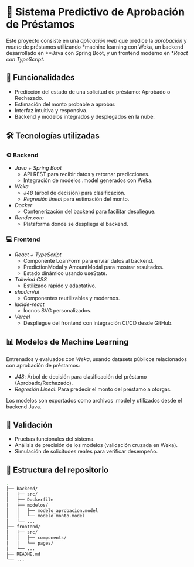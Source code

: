 # 🧠 Sistema Predictivo de Aprobación de Préstamos

Este proyecto consiste en una *aplicación web* que predice la *aprobación* y *monto* de préstamos utilizando *machine learning con Weka, un backend desarrollado en **Java con Spring Boot, y un frontend moderno en **React con TypeScript*.

## 🚀 Funcionalidades

- Predicción del estado de una solicitud de préstamo: Aprobado o Rechazado.
- Estimación del monto probable a aprobar.
- Interfaz intuitiva y responsiva.
- Backend y modelos integrados y desplegados en la nube.

## 🛠️ Tecnologías utilizadas

### ⚙️ Backend

- *Java + Spring Boot*
    - API REST para recibir datos y retornar predicciones.
    - Integración de modelos .model generados con Weka.
- *Weka*
    - *J48* (árbol de decisión) para clasificación.
    - *Regresión lineal* para estimación del monto.
- *Docker*
    - Contenerización del backend para facilitar despliegue.
- *Render.com*
    - Plataforma donde se despliega el backend.

### 💻 Frontend

- *React + TypeScript*
    - Componente LoanForm para enviar datos al backend.
    - PredictionModal y AmountModal para mostrar resultados.
    - Estado dinámico usando useState.
- *Tailwind CSS*
    - Estilizado rápido y adaptativo.
- *shadcn/ui*
    - Componentes reutilizables y modernos.
- *lucide-react*
    - Íconos SVG personalizados.
- *Vercel*
    - Despliegue del frontend con integración CI/CD desde GitHub.

## 📊 Modelos de Machine Learning

Entrenados y evaluados con *Weka*, usando datasets públicos relacionados con aprobación de préstamos:

- *J48*: Árbol de decisión para clasificación del préstamo (Aprobado/Rechazado).
- *Regresión Lineal*: Para predecir el monto del préstamo a otorgar.

Los modelos son exportados como archivos .model y utilizados desde el backend Java.

## 🧪 Validación

- Pruebas funcionales del sistema.
- Análisis de precisión de los modelos (validación cruzada en Weka).
- Simulación de solicitudes reales para verificar desempeño.

## 📂 Estructura del repositorio

```bash
.
├── backend/
│   ├── src/
│   ├── Dockerfile
│   ├── modelos/
│   │   ├── modelo_aprobacion.model
│   │   └── modelo_monto.model
│   └── ...
├── frontend/
│   ├── src/
│   │   ├── components/
│   │   └── pages/
│   └── ...
├── README.md
└── ...